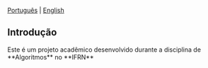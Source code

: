 [Português](README.md) | [English](README.en.md)

<h2>Introdução</h2>
Este é um projeto acadêmico desenvolvido durante a disciplina de **Algoritmos** no **IFRN**
